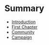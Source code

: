 # Summary

* [Introduction](README.md)
* [First Chapter](chapter1.md)
* [Community](community.md)
* [Campaign](campaign.md)


